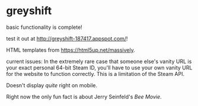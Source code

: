 # greyshift

basic functionality is complete!

test it out at http://greyshift-187417.appspot.com/!

HTML templates from https://html5up.net/massively.

current issues:
In the extremely rare case that someone else's vanity URL is your exact personal 64-bit Steam ID, you'll have to use your own vanity URL for the website to function correctly. This is a limitation of the Steam API.

Doesn't display *quite* right on mobile.

Right now the only fun fact is about Jerry Seinfeld's *Bee Movie*.